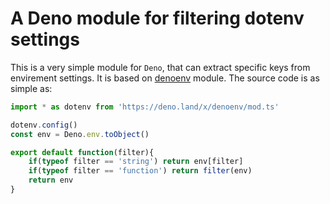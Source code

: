 # A Deno module for filtering dotenv settings

This is a very simple module for `Deno`, that can extract specific keys from envirement settings. It is based on [denoenv](https://deno.land/x/denoenv) module. The source code is as simple as:

```javascript
import * as dotenv from 'https://deno.land/x/denoenv/mod.ts'

dotenv.config()
const env = Deno.env.toObject()

export default function(filter){
    if(typeof filter == 'string') return env[filter]
    if(typeof filter == 'function') return filter(env)
    return env
}
```
